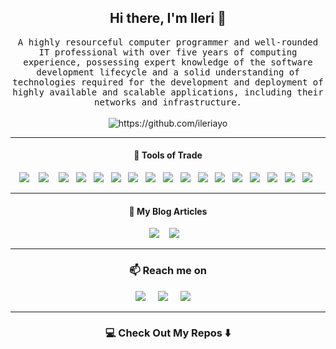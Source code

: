 <!--
**Ileriayo/ileriayo** is a ✨ _special_ ✨ repository because its `README.md` (this file) appears on your GitHub profile.
--->

<h2 align='center'> Hi there, I'm Ileri 👋</h2>

<p align="center">
  <samp>A highly resourceful computer programmer and well-rounded IT professional with over five years of computing experience, possessing expert knowledge of the software development lifecycle and a solid understanding of technologies required for the development and deployment of highly available and scalable applications, including their networks and infrastructure.
  </samp>
  <br> <br>
  <img src="https://komarev.com/ghpvc/?username=ileriayo" alt="https://github.com/ileriayo" />
</p>

<hr>

<h4 align='center'> 🔭 Tools of Trade</h4>
<p align='center'>
  <img src="https://img.shields.io/badge/node.js%20-%2343853D.svg?&style=for-the-badge&logo=node.js&logoColor=white" />&nbsp;&nbsp;&nbsp;
  <img src="https://img.shields.io/badge/react%20-%2300D9FF.svg?&style=for-the-badge&logo=react&logoColor=white" />&nbsp;&nbsp;&nbsp;
  <img src="https://img.shields.io/badge/tailwind-css%20-%231572B6.svg?&style=for-the-badge&logo=tailwind-css&logoColor=white" />&nbsp;&nbsp;
  <img src="https://img.shields.io/badge/python%20-%2314354C.svg?&style=for-the-badge&logo=python&logoColor=white" />&nbsp;&nbsp;
  <img src="https://img.shields.io/badge/docker%20-%230db7ed.svg?&style=for-the-badge&logo=docker&logoColor=white" />&nbsp;&nbsp;
  <img src="https://img.shields.io/badge/kubernetes%20-%23326ce5.svg?&style=for-the-badge&logo=kubernetes&logoColor=white" />&nbsp;&nbsp;
  <img src="https://img.shields.io/badge/rancher%20-%230075A8.svg?&style=for-the-badge&logo=rancher&logoColor=white" />&nbsp;&nbsp;
  <img src="https://img.shields.io/badge/travis-ci%20-%232B2F33.svg?&style=for-the-badge&logo=travis&logoColor=white" />&nbsp;&nbsp;
  <img src="https://img.shields.io/badge/git%20-%23F05033.svg?&style=for-the-badge&logo=git&logoColor=white" />&nbsp;&nbsp;
  <img src="https://img.shields.io/badge/github%20-%23121011.svg?&style=for-the-badge&logo=github&logoColor=white" />&nbsp;&nbsp;
  <img src="https://img.shields.io/badge/bitbucket%20-%230047B3.svg?&style=for-the-badge&logo=bitbucket&logoColor=white" />&nbsp;&nbsp;
  <img src="https://img.shields.io/badge/apache%20-%23D42029.svg?&style=for-the-badge&logo=apache&logoColor=white" />&nbsp;&nbsp;
  <img src="https://img.shields.io/badge/nginx%20-%23009639.svg?&style=for-the-badge&logo=nginx&logoColor=white" />&nbsp;&nbsp;
  <img src="https://img.shields.io/badge/vagrant%20-%231563FF.svg?&style=for-the-badge&logo=vagrant&logoColor=white" />&nbsp;&nbsp;
  <img src="https://img.shields.io/badge/ansible%20-%231A1918.svg?&style=for-the-badge&logo=ansible&logoColor=white" />&nbsp;&nbsp;
  <img src="https://img.shields.io/badge/jenkins%20-%232C5263.svg?&style=for-the-badge&logo=jenkins&logoColor=white" />&nbsp;&nbsp;
  <img src="https://img.shields.io/badge/azure%20-%230072C6.svg?&style=for-the-badge&logo=azure-devops&logoColor=white" />&nbsp;&nbsp;
</p>

<hr>

<h4 align='center'>💬 My Blog Articles</h4>
<p align='center' align='right'>
  <a href="https://dev.to/ileriayo"><img src="https://img.shields.io/badge/dev.to-%2312100E.svg?&style=for-the-badge&logo=dev.to&logoColor=white" /></a>&nbsp;&nbsp;&nbsp;
  <a href="https://medium.com/@ileriayoadebiyi"><img src="https://img.shields.io/badge/Medium%20-%231572B6.svg?&style=for-the-badge&logo=medium&logoColor=white" /></a>&nbsp;&nbsp;&nbsp;
</p>

<hr>

<h3  align='center'>📫 Reach me on</h3>
<p align='center'>
  <a href="https://www.linkedin.com/in/ileriayo-adebiyi-0328b1101/"><img src="https://img.shields.io/badge/linkedin-%230077B5.svg?&style=for-the-badge&logo=linkedin&logoColor=white" /></a>&nbsp;&nbsp;&nbsp;&nbsp;
  <a href="https://twitter.com/ileriayooo"><img src="https://img.shields.io/badge/twitter-%231DA1F2.svg?&style=for-the-badge&logo=twitter&logoColor=white" /></a>&nbsp;&nbsp;&nbsp;&nbsp;
  <a href="mailto:ileriayoadebiyi@gmail.com?subject=Hello%20Ileri,%20From%20Github"><img src="https://img.shields.io/badge/gmail-%23D14836.svg?&style=for-the-badge&logo=gmail&logoColor=white" /></a>&nbsp;&nbsp;&nbsp;&nbsp;
</p>

<hr>

<h3  align='center'>💻 Check Out My Repos ⬇️ </h3>

